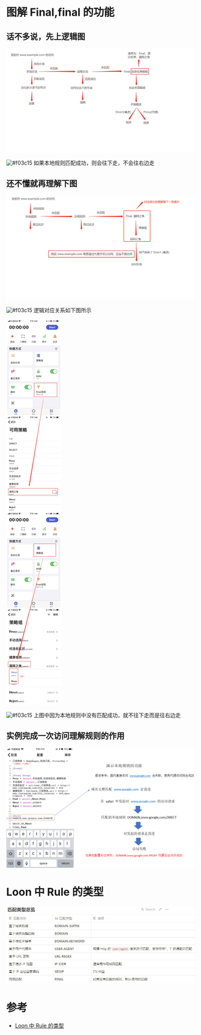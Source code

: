 # 图解 Final,final 的功能

## 话不多说，先上逻辑图

![image](https://raw.githubusercontent.com/chiupam/tutorial-image/master/Loon/Final_example.jpg)

![#f03c15](https://placehold.it/15/f03c15/000000?text=+) 如果本地规则匹配成功，则会往下走，不会往右边走

## 还不懂就再理解下图

![image](https://raw.githubusercontent.com/chiupam/tutorial-image/master/Loon/Final_example_1.png)

![#f03c15](https://placehold.it/15/f03c15/000000?text=+) 逻辑对应关系如下图所示

![image](https://raw.githubusercontent.com/chiupam/tutorial-image/master/Loon/Final_example_2.jpg)

![#f03c15](https://placehold.it/15/f03c15/000000?text=+) 上图中因为本地规则中没有匹配成功，就不往下走而是往右边走

## 实例完成一次访问理解规则的作用

![image](https://raw.githubusercontent.com/chiupam/tutorial-image/master/Loon/local.png)

# Loon 中 Rule 的类型

![image](https://raw.githubusercontent.com/chiupam/tutorial-image/master/Loon/Rule_example.png)

# 参考

- [Loon 中 Rule 的类型](https://www.notion.so/Rule-878ced7042634ca994d4fc4846d60df4)
